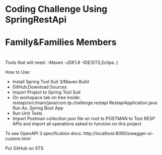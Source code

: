 # 
# Coding Challenge Using SpringRestApi
# Family&Families Members 
#

Tools that will need:
-Maven
-JDK1.8
-IDE(STS,Eclipe..)

How to Use:
- Install Spring Tool Suit 3/Maven Build
- GitHub:Download Sources 
- Import Project to Spring Tool Suit
 - On workspace tab on tree inside:
restapi/src/main/java/com.tp.challenge.restapi
RestapiApplication.java
Run As..Spring Boot App 
 - Run Unit Tests
 - Import Postman collection json file on root to POSTMAN to Test RESP APIs and import all operations asked to function on this project

To see OpenAPI 3 specification docs:
http://localhost:8080/swagger-ui-custom.html

Put GitHub on STS
 
